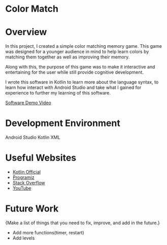 # Color Match
# Overview

In this project, I created a simple color matching memory game. This game was designed for a younger audience in mind to help learn colors by matching them together as well as improving their memory.

Along with this, the purpose of this game was to make it interactive and entertaining for the user while still provide cognitive development.

I wrote this software in Kotlin to learn more about the language syntax, to learn how interact with Android Studio and take what I gained for experience to further my learning of this software.

[Software Demo Video](http://youtube.link.goes.here)

# Development Environment

Android Studio
Kotlin
XML

# Useful Websites

* [Kotlin Official](https://kotlinlang.org/)
* [Programiz](https://www.programiz.com/kotlin-programming)
* [Stack Overflow](https://stackoverflow.com/)
* [YouTube](https://www.youtube.com/)


# Future Work

{Make a list of things that you need to fix, improve, and add in the future.}
* Add more functions(timer, restart)
* Add levels

